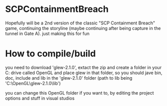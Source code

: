 # SCPContainmentBreach
Hopefully will be a 2nd version of the classic "SCP Containment Breach" game, continuing the storyline (maybe continuing after being capture in the tunnel in Gate A). just making this for fun


# How to compile/build
you need to download 'glew-2.1.0', extact the zip and create a folder in your C: drive called OpenGL and place glew in that folder, so you should jave bin, doc, include and lib in the 'glew-2.1.0' folder (path to lib being 'C:\OpenGL\glew-2.1.0\lib')

you can change this OpenGL folder if you want to, by editing the project options and stuff in visual studios
